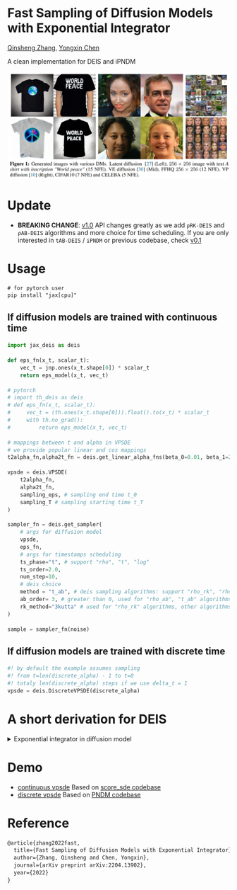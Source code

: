 # Fast Sampling of Diffusion Models with Exponential Integrator

[Qinsheng Zhang](https://qsh-zh.github.io/), [Yongxin Chen](https://yongxin.ae.gatech.edu/)

A clean implementation for DEIS and iPNDM

![deis](assets/fig1.png)


# Update

* **BREAKING CHANGE**: [v1.0](https://github.com/qsh-zh/deis/tree/v1.0) API changes greatly as we add `ρRK-DEIS` and `ρAB-DEIS` algorithms and more choice for time scheduling. If you are only interested in `tAB-DEIS` / `iPNDM` or previous codebase, check [v0.1](https://github.com/qsh-zh/deis/tree/v0.1)

# Usage

```shell
# for pytorch user
pip install "jax[cpu]"
```

## If diffusion models are trained with continuous time

```py
import jax_deis as deis

def eps_fn(x_t, scalar_t):
    vec_t = jnp.ones(x_t.shape[0]) * scalar_t
    return eps_model(x_t, vec_t)

# pytorch
# import th_deis as deis
# def eps_fn(x_t, scalar_t):
#     vec_t = (th.ones(x_t.shape[0])).float().to(x_t) * scalar_t
#     with th.no_grad():
#         return eps_model(x_t, vec_t)

# mappings between t and alpha in VPSDE
# we provide popular linear and cos mappings
t2alpha_fn,alpha2t_fn = deis.get_linear_alpha_fns(beta_0=0.01, beta_1=20)

vpsde = deis.VPSDE(
    t2alpha_fn, 
    alpha2t_fn,
    sampling_eps, # sampling end time t_0
    sampling_T # sampling starting time t_T
)

sampler_fn = deis.get_sampler(
    # args for diffusion model
    vpsde,
    eps_fn,
    # args for timestamps scheduling
    ts_phase="t", # support "rho", "t", "log"
    ts_order=2.0,
    num_step=10,
    # deis choice
    method = "t_ab", # deis sampling algorithms: support "rho_rk", "rho_ab", "t_ab", "ipndm"
    ab_order= 3, # greater than 0, used for "rho_ab", "t_ab" algorithms, other algorithms will ignore the arg
    rk_method="3kutta" # used for "rho_rk" algorithms, other algorithms will ignore the arg
)

sample = sampler_fn(noise)
```

## If diffusion models are trained with discrete time

```py
#! by default the example assumes sampling 
#! from t=len(discrete_alpha) - 1 to t=0
#! totaly len(discrete_alpha) steps if we use delta_t = 1
vpsde = deis.DiscreteVPSDE(discrete_alpha)
```

# A short derivation for DEIS

<details>
<summary>Exponential integrator in diffusion model</summary>

The key insight of exponential integrator is taking advantages of all math structure present in ODEs. The goal is to reduce discretization error as small as possible. 

The math structure presents in diffusion models, including semilinear structure, analystic formula for drift and diffusion coefficients.

Below we present a short derivation for applications of exponential integrator in diffusion model.

## Forward SDE

$$
dx = F_tx dt + G_td\mathbf{w}
$$

## Backward ODE

$$
dx = F_tx dt + 0.5 G_tG_t^T L_t^{-T} \epsilon(x, t) dt
$$

where $L_t L_t^{T} = \Sigma_t$ 
and $\Sigma_t$ are variance of $p_{0t}(x_t | x_0)$.

## Exponential Integrator

We can get rid of semilinear structure with **Exponential Integrator** by introducing a new variable $y$

$$
y_t = \Psi(t) x_t \quad \Psi(t) = \exp{-\int_0^{t} F_\tau d \tau}
$$

And ODE is simplified into

$$
\dot{y}_t = 0.5 \Psi(t) G_t G_t^T L_t^{-T} \epsilon(x(y), t)
$$

where $x(y)$ maps $y_t$ to $x_t$.


## Time scaling

We can take one step further when $F_t, G_t$ are scalars by rescaling time

$$
\dot{v}_\rho = \epsilon(x(v), t(\rho))
$$

where 
$y_t = v_\rho$ 
and $d \rho = 0.5 \Psi(t) G_t G_t^T L_t^{-T} dt$. 
And $x(v)$ maps $v_\rho$ to $x_t$ and $t(\rho)$ maps $\rho$ to $t$.

## High order solver

By absorbing all math structure, we reach the following ODE

$$
\dot{v}_\rho = \epsilon(x(v), t(\rho))
$$

Then we can use well-established ODE solver, such as multistep and runge kutta.
</details>

# Demo

- [continuous vpsde](demo/cnt_cifar/deis.ipynb) Based on [score_sde codebase](https://github.com/yang-song/score_sde)
- [discrete vpsde](demo/discrete_celeba) Based on [PNDM codebase](https://github.com/luping-liu/PNDM)


# Reference

```tex
@article{zhang2022fast,
  title={Fast Sampling of Diffusion Models with Exponential Integrator},
  author={Zhang, Qinsheng and Chen, Yongxin},
  journal={arXiv preprint arXiv:2204.13902},
  year={2022}
}
```